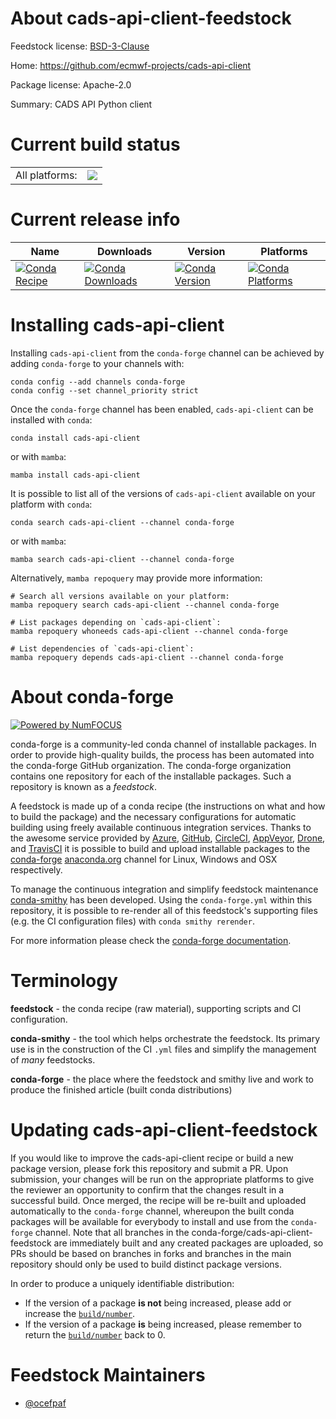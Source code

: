 About cads-api-client-feedstock
===============================

Feedstock license: [BSD-3-Clause](https://github.com/conda-forge/cads-api-client-feedstock/blob/main/LICENSE.txt)

Home: https://github.com/ecmwf-projects/cads-api-client

Package license: Apache-2.0

Summary: CADS API Python client

Current build status
====================


<table><tr><td>All platforms:</td>
    <td>
      <a href="https://dev.azure.com/conda-forge/feedstock-builds/_build/latest?definitionId=22214&branchName=main">
        <img src="https://dev.azure.com/conda-forge/feedstock-builds/_apis/build/status/cads-api-client-feedstock?branchName=main">
      </a>
    </td>
  </tr>
</table>

Current release info
====================

| Name | Downloads | Version | Platforms |
| --- | --- | --- | --- |
| [![Conda Recipe](https://img.shields.io/badge/recipe-cads--api--client-green.svg)](https://anaconda.org/conda-forge/cads-api-client) | [![Conda Downloads](https://img.shields.io/conda/dn/conda-forge/cads-api-client.svg)](https://anaconda.org/conda-forge/cads-api-client) | [![Conda Version](https://img.shields.io/conda/vn/conda-forge/cads-api-client.svg)](https://anaconda.org/conda-forge/cads-api-client) | [![Conda Platforms](https://img.shields.io/conda/pn/conda-forge/cads-api-client.svg)](https://anaconda.org/conda-forge/cads-api-client) |

Installing cads-api-client
==========================

Installing `cads-api-client` from the `conda-forge` channel can be achieved by adding `conda-forge` to your channels with:

```
conda config --add channels conda-forge
conda config --set channel_priority strict
```

Once the `conda-forge` channel has been enabled, `cads-api-client` can be installed with `conda`:

```
conda install cads-api-client
```

or with `mamba`:

```
mamba install cads-api-client
```

It is possible to list all of the versions of `cads-api-client` available on your platform with `conda`:

```
conda search cads-api-client --channel conda-forge
```

or with `mamba`:

```
mamba search cads-api-client --channel conda-forge
```

Alternatively, `mamba repoquery` may provide more information:

```
# Search all versions available on your platform:
mamba repoquery search cads-api-client --channel conda-forge

# List packages depending on `cads-api-client`:
mamba repoquery whoneeds cads-api-client --channel conda-forge

# List dependencies of `cads-api-client`:
mamba repoquery depends cads-api-client --channel conda-forge
```


About conda-forge
=================

[![Powered by
NumFOCUS](https://img.shields.io/badge/powered%20by-NumFOCUS-orange.svg?style=flat&colorA=E1523D&colorB=007D8A)](https://numfocus.org)

conda-forge is a community-led conda channel of installable packages.
In order to provide high-quality builds, the process has been automated into the
conda-forge GitHub organization. The conda-forge organization contains one repository
for each of the installable packages. Such a repository is known as a *feedstock*.

A feedstock is made up of a conda recipe (the instructions on what and how to build
the package) and the necessary configurations for automatic building using freely
available continuous integration services. Thanks to the awesome service provided by
[Azure](https://azure.microsoft.com/en-us/services/devops/), [GitHub](https://github.com/),
[CircleCI](https://circleci.com/), [AppVeyor](https://www.appveyor.com/),
[Drone](https://cloud.drone.io/welcome), and [TravisCI](https://travis-ci.com/)
it is possible to build and upload installable packages to the
[conda-forge](https://anaconda.org/conda-forge) [anaconda.org](https://anaconda.org/)
channel for Linux, Windows and OSX respectively.

To manage the continuous integration and simplify feedstock maintenance
[conda-smithy](https://github.com/conda-forge/conda-smithy) has been developed.
Using the ``conda-forge.yml`` within this repository, it is possible to re-render all of
this feedstock's supporting files (e.g. the CI configuration files) with ``conda smithy rerender``.

For more information please check the [conda-forge documentation](https://conda-forge.org/docs/).

Terminology
===========

**feedstock** - the conda recipe (raw material), supporting scripts and CI configuration.

**conda-smithy** - the tool which helps orchestrate the feedstock.
                   Its primary use is in the construction of the CI ``.yml`` files
                   and simplify the management of *many* feedstocks.

**conda-forge** - the place where the feedstock and smithy live and work to
                  produce the finished article (built conda distributions)


Updating cads-api-client-feedstock
==================================

If you would like to improve the cads-api-client recipe or build a new
package version, please fork this repository and submit a PR. Upon submission,
your changes will be run on the appropriate platforms to give the reviewer an
opportunity to confirm that the changes result in a successful build. Once
merged, the recipe will be re-built and uploaded automatically to the
`conda-forge` channel, whereupon the built conda packages will be available for
everybody to install and use from the `conda-forge` channel.
Note that all branches in the conda-forge/cads-api-client-feedstock are
immediately built and any created packages are uploaded, so PRs should be based
on branches in forks and branches in the main repository should only be used to
build distinct package versions.

In order to produce a uniquely identifiable distribution:
 * If the version of a package **is not** being increased, please add or increase
   the [``build/number``](https://docs.conda.io/projects/conda-build/en/latest/resources/define-metadata.html#build-number-and-string).
 * If the version of a package **is** being increased, please remember to return
   the [``build/number``](https://docs.conda.io/projects/conda-build/en/latest/resources/define-metadata.html#build-number-and-string)
   back to 0.

Feedstock Maintainers
=====================

* [@ocefpaf](https://github.com/ocefpaf/)

